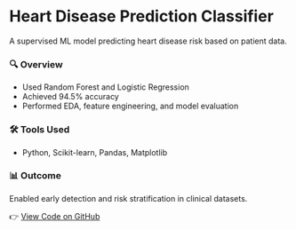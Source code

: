 # Heart Disease Prediction Classifier

A supervised ML model predicting heart disease risk based on patient data.

### 🔍 Overview
- Used Random Forest and Logistic Regression
- Achieved 94.5% accuracy
- Performed EDA, feature engineering, and model evaluation

### 🛠️ Tools Used
- Python, Scikit-learn, Pandas, Matplotlib

### 📊 Outcome
Enabled early detection and risk stratification in clinical datasets.

👉 [View Code on GitHub](https://github.com/sh1vb/Machine_Learning/tree/main/Classification/Classification%20of%20Structured%20Datasets)
